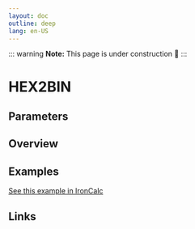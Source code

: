 ```yaml
---
layout: doc
outline: deep
lang: en-US
---
```


::: warning
**Note:** This page is under construction 🚧
:::

# HEX2BIN

## Parameters

## Overview

## Examples

[See this example in IronCalc](https://app.ironcalc.com/?filename=hex2bin)

## Links